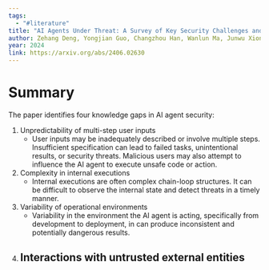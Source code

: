 ```yaml
---
tags:
  - "#literature"
title: "AI Agents Under Threat: A Survey of Key Security Challenges and Future Pathways"
author: Zehang Deng, Yongjian Guo, Changzhou Han, Wanlun Ma, Junwu Xiong, Sheng Wen, Yang Xiang
year: 2024
link: https://arxiv.org/abs/2406.02630
---
```

# Summary
The paper identifies four knowledge gaps in AI agent security:
1. Unpredictability of multi-step user inputs
	- User inputs may be inadequately described or involve multiple steps. Insufficient specification can lead to failed tasks, unintentional results, or security threats. Malicious users may also attempt to influence the AI agent to execute unsafe code or action.
2. Complexity in internal executions
	- Internal executions are often complex chain-loop structures. It can be difficult to observe the internal state and detect threats in a timely manner.
3. Variability of operational environments
	- Variability in the environment the AI agent is acting, specifically from development to deployment, in can produce inconsistent and potentially dangerous results.
4. Interactions with untrusted external entities
	- 